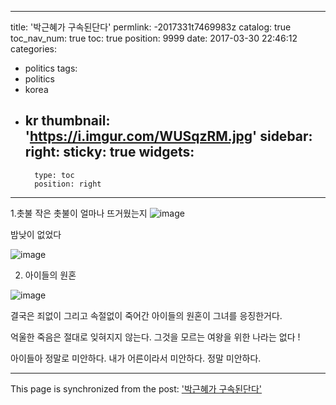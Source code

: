 
---
title: '박근혜가 구속된단다'
permlink: -2017331t7469983z
catalog: true
toc_nav_num: true
toc: true
position: 9999
date: 2017-03-30 22:46:12
categories:
- politics
tags:
- politics
- korea
- kr
thumbnail: 'https://i.imgur.com/WUSqzRM.jpg'
sidebar:
    right:
        sticky: true
widgets:
    -
        type: toc
        position: right
---


1.촛불
   작은 촛불이 얼마나 뜨거웠는지
![image](https://i.imgur.com/WUSqzRM.jpg)

밤낮이 없었다

 ![image](https://i.imgur.com/tj9oZdL.jpg)

2. 아이들의 원혼

 ![image](https://i.imgur.com/bCzi7x5.jpg)

결국은 죄없이 그리고 속절없이 죽어간 아이들의 원혼이 
그녀를 응징한거다.

억울한 죽음은 절대로 잊혀지지 않는다.
그것을 모르는
여왕을 위한 나라는 없다 !

아이들아 정말로 미안하다.
내가 어른이라서 미안하다.
정말 미안하다.

- - -

This page is synchronized from the post: ['박근혜가 구속된단다'](https://steemit.com/@oldstone/-2017331t7469983z)
